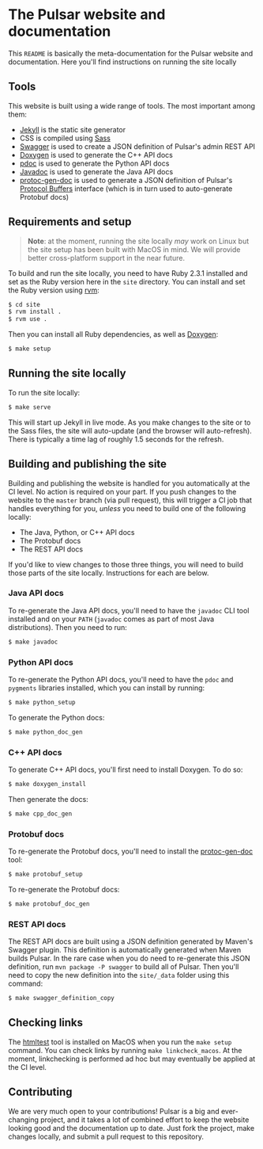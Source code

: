 <!--

    Licensed to the Apache Software Foundation (ASF) under one
    or more contributor license agreements.  See the NOTICE file
    distributed with this work for additional information
    regarding copyright ownership.  The ASF licenses this file
    to you under the Apache License, Version 2.0 (the
    "License"); you may not use this file except in compliance
    with the License.  You may obtain a copy of the License at

      http://www.apache.org/licenses/LICENSE-2.0

    Unless required by applicable law or agreed to in writing,
    software distributed under the License is distributed on an
    "AS IS" BASIS, WITHOUT WARRANTIES OR CONDITIONS OF ANY
    KIND, either express or implied.  See the License for the
    specific language governing permissions and limitations
    under the License.

-->

# The Pulsar website and documentation

This `README` is basically the meta-documentation for the Pulsar website and documentation. Here you'll find instructions on running the site locally

## Tools

This website is built using a wide range of tools. The most important among them:

* [Jekyll](https://jekyllrb.com/) is the static site generator
* CSS is compiled using [Sass](http://sass-lang.com/)
* [Swagger](https://swagger.io/) is used to create a JSON definition of Pulsar's admin REST API
* [Doxygen](http://www.stack.nl/~dimitri/doxygen/) is used to generate the C++ API docs
* [pdoc](https://github.com/BurntSushi/pdoc) is used to generate the Python API docs
* [Javadoc](http://www.oracle.com/technetwork/articles/java/index-jsp-135444.html) is used to generate the Java API docs
* [protoc-gen-doc](https://github.com/pseudomuto/protoc-gen-doc) is used to generate a JSON definition of Pulsar's [Protocol Buffers](https://developers.google.com/protocol-buffers/) interface (which is in turn used to auto-generate Protobuf docs)

## Requirements and setup

> **Note**: at the moment, running the site locally *may* work on Linux but the site setup has been built with MacOS in mind. We will provide better cross-platform support in the near future.

To build and run the site locally, you need to have Ruby 2.3.1 installed and set as the Ruby version here in the `site` directory. You can install and set the Ruby version using [rvm](https://rvm.io):

```bash
$ cd site
$ rvm install .
$ rvm use .
```

Then you can install all Ruby dependencies, as well as [Doxygen](http://www.stack.nl/~dimitri/doxygen/):

```bash
$ make setup
```

## Running the site locally

To run the site locally:

```bash
$ make serve
```

This will start up Jekyll in live mode. As you make changes to the site or to the Sass files, the site will auto-update (and the browser will auto-refresh). There is typically a time lag of roughly 1.5 seconds for the refresh.

## Building and publishing the site

Building and publishing the website is handled for you automatically at the CI level. No action is required on your part. If you push changes to the website to the `master` branch (via pull request), this will trigger a CI job that handles everything for you, *unless* you need to build one of the following locally:

* The Java, Python, or C++ API docs
* The Protobuf docs
* The REST API docs

If you'd like to view changes to those three things, you will need to build those parts of the site locally. Instructions for each are below.

### Java API docs

To re-generate the Java API docs, you'll need to have the `javadoc` CLI tool installed and on your `PATH` (`javadoc` comes as part of most Java distributions). Then you need to run:

```bash
$ make javadoc
```

### Python API docs

To re-generate the Python API docs, you'll need to have the `pdoc` and `pygments` libraries installed, which you can install by running:

```bash
$ make python_setup
```

To generate the Python docs:

```bash
$ make python_doc_gen
```

### C++ API docs

To generate C++ API docs, you'll first need to install Doxygen. To do so:

```bash
$ make doxygen_install
```

Then generate the docs:

```bash
$ make cpp_doc_gen
```

### Protobuf docs

To re-generate the Protobuf docs, you'll need to install the [protoc-gen-doc](https://github.com/pseudomuto/protoc-gen-doc) tool:

```bash
$ make protobuf_setup
```

To re-generate the Protobuf docs:

```bash
$ make protobuf_doc_gen
```

### REST API docs

The REST API docs are built using a JSON definition generated by Maven's Swagger plugin. This definition is automatically generated when Maven builds Pulsar. In the rare case when you do need to re-generate this JSON definition, run `mvn package -P swagger` to build all of Pulsar. Then you'll need to copy the new definition into the `site/_data` folder using this command:

```bash
$ make swagger_definition_copy
```

## Checking links

The [htmltest](https://github.com/wjdp/htmltest) tool is installed on MacOS when you run the `make setup` command. You can check links by running `make linkcheck_macos`. At the moment, linkchecking is performed ad hoc but may eventually be applied at the CI level.

## Contributing

We are very much open to your contributions! Pulsar is a big and ever-changing project, and it takes a lot of combined effort to keep the website looking good and the documentation up to date. Just fork the project, make changes locally, and submit a pull request to this repository.
